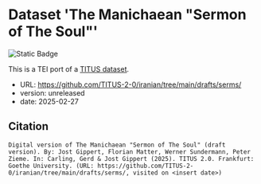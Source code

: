 # Dataset 'The Manichaean "Sermon of The Soul"'

![Static Badge](https://img.shields.io/badge/TEI_validation-passing-green)

This is a TEI port of a [TITUS dataset](http://titus.uni-frankfurt.de/texte/etcs/iran/miran/manich/sermseel/serms.htm).

* URL: https://github.com/TITUS-2-0/iranian/tree/main/drafts/serms/
* version: unreleased
* date: 2025-02-27

## Citation
```
Digital version of The Manichaean "Sermon of The Soul" (draft version). By: Jost Gippert, Florian Matter, Werner Sundermann, Peter Zieme. In: Carling, Gerd & Jost Gippert (2025). TITUS 2.0. Frankfurt: Goethe University. (URL: https://github.com/TITUS-2-0/iranian/tree/main/drafts/serms/, visited on <insert date>)
```

